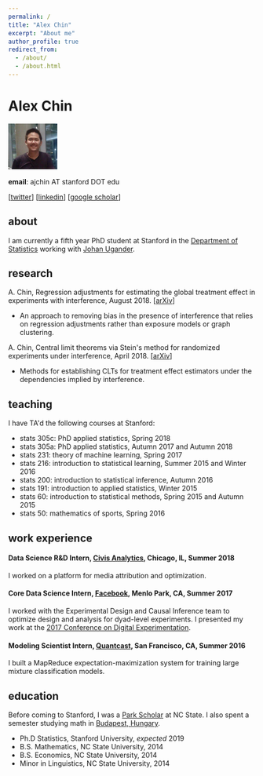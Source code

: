 ```yaml
---
permalink: /
title: "Alex Chin"
excerpt: "About me"
author_profile: true
redirect_from: 
  - /about/
  - /about.html
---
```


# Alex Chin

<img src="profile.png" width="100">

**email**: ajchin AT stanford DOT edu

[[twitter](https://twitter.com/ajwchin)] [[linkedin](https://www.linkedin.com/in/ajwchin/)] [[google scholar](https://scholar.google.com/citations?user=l-qCAaAAAAAJ&hl=en)]


## about

I am currently a fifth year PhD student at Stanford in the [Department of Statistics](https://statistics.stanford.edu/) working with [Johan Ugander](https://web.stanford.edu/~jugander/).



## research

A. Chin, Regression adjustments for estimating the global treatment effect in experiments with interference, August 2018.  [[arXiv](https://arxiv.org/abs/1808.08683)]
* An approach to removing bias in the presence of interference that relies on regression adjustments rather than exposure models or graph clustering.

A. Chin, Central limit theorems via Stein's method for randomized experiments under interference, April 2018. [[arXiv](https://arxiv.org/abs/1804.03105)]
* Methods for establishing CLTs for treatment effect estimators under the dependencies implied by interference.

## teaching

I have TA'd the following courses at Stanford:

* stats 305c: PhD applied statistics, Spring 2018
* stats 305a: PhD applied statistics, Autumn 2017 and Autumn 2018
* stats 231: theory of machine learning, Spring 2017
* stats 216: introduction to statistical learning, Summer 2015 and Winter 2016
* stats 200: introduction to statistical inference, Autumn 2016
* stats 191: introduction to applied statistics, Winter 2015
* stats 60: introduction to statistical methods, Spring 2015 and Autumn 2015
* stats 50: mathematics of sports, Spring 2016


## work experience

#### Data Science R&D Intern, [Civis Analytics](https://www.civisanalytics.com/), Chicago, IL, Summer 2018
I worked on a platform for media attribution and optimization.

#### Core Data Science Intern, [Facebook](https://research.fb.com/category/data-science/), Menlo Park, CA, Summer 2017
I worked with the Experimental Design and Causal Inference team to optimize design and analysis for dyad-level experiments.  I presented my work at the [2017 Conference on Digital Experimentation](http://ide.mit.edu/sites/default/files/agendas/CODE%202017%20Agenda.pdf).

#### Modeling Scientist Intern, [Quantcast](https://www.quantcast.com/), San Francisco, CA, Summer 2016
I built a MapReduce expectation-maximization system for training large mixture classification models.

## education

Before coming to Stanford, I was a [Park Scholar](https://park.ncsu.edu/) at NC State.  I also spent a semester studying math in [Budapest, Hungary](https://www.budapestsemesters.com/).

* Ph.D Statistics, Stanford University, *expected* 2019
* B.S. Mathematics, NC State University, 2014
* B.S. Economics, NC State University, 2014
* Minor in Linguistics, NC State University, 2014
